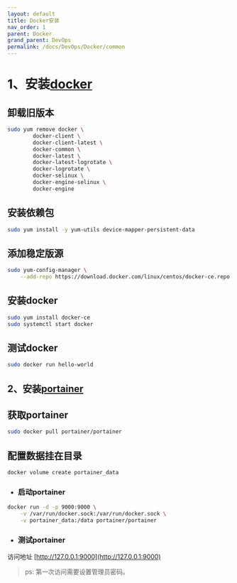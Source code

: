 ```yaml
---
layout: default
title: Docker安装
nav_order: 1
parent: Docker
grand_parent: DevOps
permalink: /docs/DevOps/Docker/common
---
```


# 1、安装[docker](https://docs.docker.com/install/linux/docker-ce/centos/)

## 卸载旧版本

``` bash
sudo yum remove docker \
        docker-client \
        docker-client-latest \
        docker-common \
        docker-latest \
        docker-latest-logrotate \
        docker-logrotate \
        docker-selinux \
        docker-engine-selinux \
        docker-engine
```

## 安装依赖包

``` bash
sudo yum install -y yum-utils device-mapper-persistent-data
```

## 添加稳定版源

``` bash
sudo yum-config-manager \
    --add-repo https://download.docker.com/linux/centos/docker-ce.repo
```

## 安装docker

``` bash
sudo yum install docker-ce
sudo systemctl start docker
```

## 测试docker

``` bash
sudo docker run hello-world
```

## 2、安装[portainer](https://portainer.io/install.html)

## 获取portainer

``` bash
sudo docker pull portainer/portainer
```

## 配置数据挂在目录

``` bash
docker volume create portainer_data
```

* ### 启动portainer

``` bash
docker run -d -p 9000:9000 \
    -v /var/run/docker.sock:/var/run/docker.sock \
    -v portainer_data:/data portainer/portainer
```

* ### 测试portainer

访问地址 [http://127.0.0.1:9000](http://127.0.0.1:9000)

> ps: 第一次访问需要设置管理员密码。
